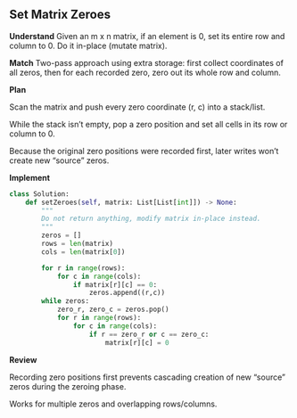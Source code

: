 ## Set Matrix Zeroes
**Understand**
Given an m x n matrix, if an element is 0, set its entire row and column to 0. Do it in-place (mutate matrix).

**Match**
Two-pass approach using extra storage: first collect coordinates of all zeros, then for each recorded zero, zero out its whole row and column.

**Plan**

Scan the matrix and push every zero coordinate (r, c) into a stack/list.

While the stack isn’t empty, pop a zero position and set all cells in its row or column to 0.

Because the original zero positions were recorded first, later writes won’t create new “source” zeros.

**Implement**
```py
class Solution:
    def setZeroes(self, matrix: List[List[int]]) -> None:
        """
        Do not return anything, modify matrix in-place instead.
        """
        zeros = []
        rows = len(matrix)
        cols = len(matrix[0])

        for r in range(rows):
            for c in range(cols):
                if matrix[r][c] == 0:
                    zeros.append((r,c))
        while zeros:
            zero_r, zero_c = zeros.pop()
            for r in range(rows):
                for c in range(cols):
                    if r == zero_r or c == zero_c:
                        matrix[r][c] = 0
```

**Review**

Recording zero positions first prevents cascading creation of new “source” zeros during the zeroing phase.

Works for multiple zeros and overlapping rows/columns.
